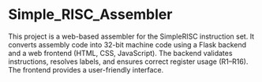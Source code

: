 # Simple_RISC_Assembler
This project is a web-based assembler for the SimpleRISC instruction set. It converts assembly code into 32-bit machine code using a Flask backend and a web frontend (HTML, CSS, JavaScript). The backend validates instructions, resolves labels, and ensures correct register usage (R1–R16). The frontend provides a user-friendly interface.
